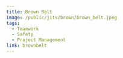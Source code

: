 ```yaml
---
title: Brown Belt
image: /public/jits/brown/brown_belt.jpeg
tags:
  - Teamwork
  - Safety
  - Project Management
link: brownbelt
---
```

